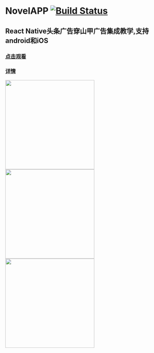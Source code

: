 # NovelAPP    [![Build Status](https://travis-ci.org/SemperChen/NovelAPP.svg?branch=master)](https://travis-ci.org/SemperChen/NovelAPP)
## React Native头条广告穿山甲广告集成教学,支持android和iOS
### [点击观看](https://v.youku.com/v_show/id_XNDcwMTI0MjM4NA==.html?sharefrom=iphone&sharekey=15c2945657d5703fb933caf455d9e3530)
### [详情](https://detail.tmall.com/item.htm?id=602530773440)

<img src="https://gitee.com/semperchen/tianxiashuge/raw/master/ttad/toutiaoad4.jpg"  width="280"/><img src="https://gitee.com/semperchen/tianxiashuge/raw/master/ttad/toutiaoad1.jpg"  width="280"/><img src="https://gitee.com/semperchen/tianxiashuge/raw/master/ttad/toutiaoad2.jpg"  width="280"/>



